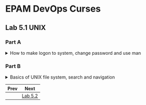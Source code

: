# EPAM DevOps Curses
## Lab 5.1 UNIX
### Part A

<details><summary>How to make logon to system, change password and use man</summary>

![](t5.1.A.login.PNG)
![](t5.1.A.bashrc.ls.w.PNG)
![](t5.1.A.man.wc.passwd.PNG)

</details>

### Part B

<details><summary>Basics of UNIX file system, search and navigation</summary>

<br>ls is a very useful and powerful utility like many other UNIX utilities such as cp, rm and cat. Bash have several built-in commands such as cd or echo that we need every day.

![](t5.1.B.tree.root.PNG)
![](t5.1.B.file.ls.rel.abs.pahtes.PNG)
![](t5.1.B.5.PNG)

We use the same ln command to create hard and soft links.

![](t5.1.B.6.PNG)

Size of symbolic link file is equal for length of target file name. In our example above length of target file name is 8 (labwork2).<br>
The symbolic link will be broken if the target file is deleted.<p>
In the example below we use the tee utility to duplicate the output of another command (on the left of tee) to the console. This command is inside the pipeline but first we see its output. This is because bash have to wait when pipeline done.

![](t5.1.B.locate.df.grep.tee.PNG)

find can search files by type, inode number, timestamps, owner, group, permissions and you'll be surprise (!!!) by name:

![](t5.1.B.find_host.PNG)
![](t5.1.B.find_ss.less.PNG)

UNIX have 7 type of files:
- regular;
- directory;
- device (block or character);
- symbolic link;
- named pipe;
- socket;
- door (nowadays supported only in Solaris).

![](t5.1.B.13.PNG)

</details>

|Prev|Next|
|----|----|
||<a href=../task5.2/readme.md>Lab 5.2</a>|
